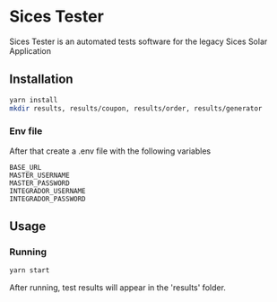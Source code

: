 # Sices Tester
Sices Tester is an automated tests software for the legacy Sices Solar Application

## Installation
```bash
yarn install
mkdir results, results/coupon, results/order, results/generator
```
### Env file
After that create a .env file with the following variables

```
BASE_URL
MASTER_USERNAME
MASTER_PASSWORD
INTEGRADOR_USERNAME
INTEGRADOR_PASSWORD
```

## Usage
### Running
```bash
yarn start
```
After running, test results will appear in the 'results' folder.